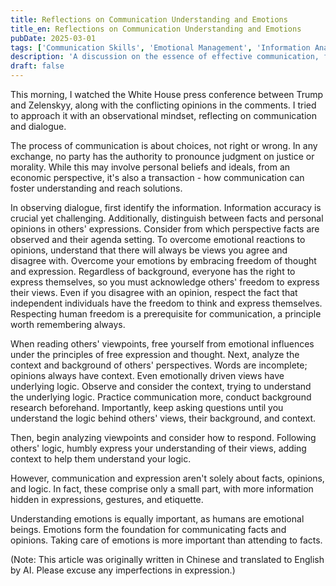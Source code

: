 ```yaml
---
title: Reflections on Communication Understanding and Emotions
title_en: Reflections on Communication Understanding and Emotions
pubDate: 2025-03-01
tags: ['Communication Skills', 'Emotional Management', 'Information Analysis', 'Perspective Analysis', 'Freedom of Expression', 'Freedom of Thought', 'Effective Communication']
description: 'A discussion on the essence of effective communication, from information identification and perspective analysis to emotional management, emphasizing the importance of respecting freedom of expression and understanding emotions in dialogue.'
draft: false
---
```



This morning, I watched the White House press conference between Trump and Zelenskyy, along with the conflicting opinions in the comments. I tried to approach it with an observational mindset, reflecting on communication and dialogue.

The process of communication is about choices, not right or wrong. In any exchange, no party has the authority to pronounce judgment on justice or morality. While this may involve personal beliefs and ideals, from an economic perspective, it's also a transaction - how communication can foster understanding and reach solutions.

In observing dialogue, first identify the information. Information accuracy is crucial yet challenging. Additionally, distinguish between facts and personal opinions in others' expressions. Consider from which perspective facts are observed and their agenda setting. To overcome emotional reactions to opinions, understand that there will always be views you agree and disagree with. Overcome your emotions by embracing freedom of thought and expression. Regardless of background, everyone has the right to express themselves, so you must acknowledge others' freedom to express their views. Even if you disagree with an opinion, respect the fact that independent individuals have the freedom to think and express themselves. Respecting human freedom is a prerequisite for communication, a principle worth remembering always.

When reading others' viewpoints, free yourself from emotional influences under the principles of free expression and thought. Next, analyze the context and background of others' perspectives. Words are incomplete; opinions always have context. Even emotionally driven views have underlying logic. Observe and consider the context, trying to understand the underlying logic. Practice communication more, conduct background research beforehand. Importantly, keep asking questions until you understand the logic behind others' views, their background, and context.

Then, begin analyzing viewpoints and consider how to respond. Following others' logic, humbly express your understanding of their views, adding context to help them understand your logic.

However, communication and expression aren't solely about facts, opinions, and logic. In fact, these comprise only a small part, with more information hidden in expressions, gestures, and etiquette.

Understanding emotions is equally important, as humans are emotional beings. Emotions form the foundation for communicating facts and opinions. Taking care of emotions is more important than attending to facts.

(Note: This article was originally written in Chinese and translated to English by AI. Please excuse any imperfections in expression.)